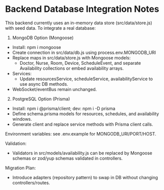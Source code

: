 # Backend Database Integration Notes

This backend currently uses an in-memory data store (src/data/store.js) with seed data. To integrate a real database:

1) MongoDB Option (Mongoose)
- Install: npm i mongoose
- Create connection in src/data/db.js using process.env.MONGODB_URI
- Replace maps in src/data/store.js with Mongoose models:
  - Doctor, Nurse, Room, Device, ScheduleEvent, and separate Availability collections or embed availability arrays.
- Services:
  - Update resourcesService, scheduleService, availabilityService to use async DB methods.
- WebSocket/eventBus remain unchanged.

2) PostgreSQL Option (Prisma)
- Install: npm i @prisma/client; dev: npm i -D prisma
- Define schema.prisma models for resources, schedules, and availability windows.
- Generate client and replace service methods with Prisma client calls.

Environment variables: see .env.example for MONGODB_URI/PORT/HOST.

Validation:
- Validators in src/models/availability.js can be replaced by Mongoose schemas or zod/yup schemas validated in controllers.

Migration Plan:
- Introduce adapters (repository pattern) to swap in DB without changing controllers/routes.
